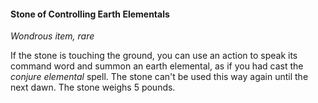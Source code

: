 #### Stone of Controlling Earth Elementals

*Wondrous item, rare*

If the stone is touching the ground, you can use an action to speak its command word and summon an earth elemental, as if you had cast the *conjure elemental* spell. The stone can't be used this way again until the next dawn. The stone weighs 5 pounds.

